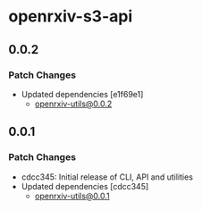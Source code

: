 # openrxiv-s3-api

## 0.0.2

### Patch Changes

- Updated dependencies [e1f69e1]
  - openrxiv-utils@0.0.2

## 0.0.1

### Patch Changes

- cdcc345: Initial release of CLI, API and utilities
- Updated dependencies [cdcc345]
  - openrxiv-utils@0.0.1
